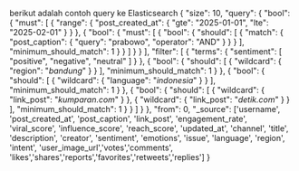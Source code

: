 berikut adalah contoh query ke Elasticsearch
{
  "size": 10,
  "query": {
    "bool": {
      "must": [
        {
          "range": {
            "post_created_at": {
              "gte": "2025-01-01",
              "lte": "2025-02-01"
            }
          }
        },
        {
          "bool": {
            "must": [
              {
                "bool": {
                  "should": [
                    {
                      "match": {
                        "post_caption": {
                          "query": "prabowo",
                          "operator": "AND"
                        }
                      }
                    }
                  ],
                  "minimum_should_match": 1
                }
              }
            ]
          }
        }
      ],
      "filter": [
        {
          "terms": {
            "sentiment": [
              "positive",
              "negative",
              "neutral"
            ]
          }
        },
        {
          "bool": {
            "should": [
              {
                "wildcard": {
                  "region": "*bandung*"
                }
              }
            ],
            "minimum_should_match": 1
          }
        },
        {
          "bool": {
            "should": [
              {
                "wildcard": {
                  "language": "*indonesia*"
                }
              }
            ],
            "minimum_should_match": 1
          }
        },
        {
          "bool": {
            "should": [
              {
                "wildcard": {
                  "link_post": "*kumparan.com*"
                }
              },
              {
                "wildcard": {
                  "link_post": "*detik.com*"
                }
              }
            ],
            "minimum_should_match": 1
          }
        }
      ]
    }
  },
  "from": 0,
  "_source": ['username', 'post_created_at', 'post_caption', 'link_post',
  'engagement_rate', 'viral_score', 'influence_score', 'reach_score', 'updated_at', 
  'channel', 'title', 'description', 'creator', 'sentiment',
  'emotions', 'issue', 'language', 'region', 'intent', 'user_image_url','votes','comments',
  'likes','shares','reports','favorites','retweets','replies']
}